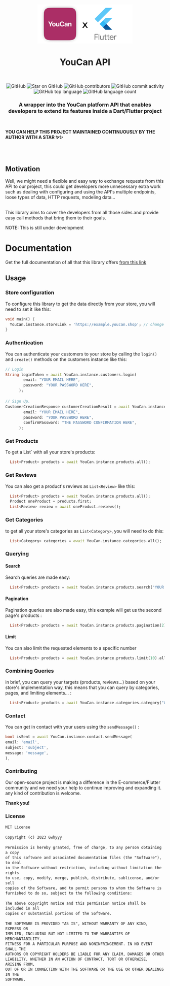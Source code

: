 <br>
<p align='center' >
<img src="docs/assets/banner-logo.png" width='300px'/>
<h1 align='center'>YouCan API </h1>
<br>
<p align="center"><img alt="GitHub" src="https://img.shields.io/github/license/anasfik/Youcan_Flutter_SDK?style=for-the-badge" />
<img alt="Star on GitHub" src="https://img.shields.io/github/stars/anasfik/Youcan_Flutter_SDK.svg?style=for-the-badge" />
<img alt="GitHub contributors" src="https://img.shields.io/github/contributors/anasfik/Youcan_Flutter_SDK?style=for-the-badge">
<img alt="GitHub commit activity" src="https://img.shields.io/github/commit-activity/y/anasfik/Youcan_Flutter_SDK?color=red&style=for-the-badge">
<img alt="GitHub top language" src="https://img.shields.io/github/languages/top/anasfik/Youcan_Flutter_SDK?style=for-the-badge" />
<img alt="GitHub language count" src="https://img.shields.io/github/languages/count/anasfik/Youcan_Flutter_SDK?style=for-the-badge">
</p></p>

<h3><p align='center'>A wrapper into the YouCan platform API that enables developers to extend its features inside a Dart/Flutter project</p></h3>
<br>

**YOU CAN HELP THIS PROJECT MAINTAINED CONTINUOUSLY BY THE AUTHOR WITH A STAR ✨✨**

<br><br>

## Motivation

Well, we might need a flexible and easy way to exchange requests from this API to our project, this could get developers more unnecessary extra work such as dealing with configuring and using the API's multiple endpoints, loose types of data, HTTP requests, modeling data...
<br>
<br>

This library aims to cover the developers from all those sides and provide easy call methods that bring them to their goals.

NOTE: This is still under development

# Documentation

Get the full documentation of all that this library offers <a href="https://anasfik.github.io/Youcan_flutter_sdk">from this link </a>

## Usage

### Store configuration

To configure this library to get the data directly from your store, you will need to set it like this:

```dart
void main() {
  YouCan.instance.storeLink = 'https://example.youcan.shop'; // change it with your store's link
}
```

### Authentication

You can authenticate your customers to your store by calling the `login()` and `create()` methods on the customers instance like this:

```dart
// Login
String loginToken = await YouCan.instance.customers.login(
        email: "YOUR EMAIL HERE",
        password: "YOUR PASSWORD HERE",
      );

// Sign Up.
CustomerCreationResponse customerCreationResult = await YouCan.instance.customers.create(
        email: "YOUR EMAIL HERE",
        password: "YOUR PASSWORD HERE",
        confirmPassword: "THE PASSWORD CONFIRMATION HERE",
      );

```

### Get Products

To get a List<Product>` with all your store's products:

```dart
  List<Product> products = await YouCan.instance.products.all();
```

### Get Reviews

You can also get a product's reviews as `List<Review>` like this:

```dart
  List<Product> products = await YouCan.instance.products.all();
  Product oneProduct = products.first;
  List<Review> review = await oneProduct.reviews();
```

### Get Categories

to get all your store's categories as `List<Category>`, you will need to do this:

```dart
  List<Category> categories = await YouCan.instance.categories.all();
```

### Querying

#### Search

Search queries are made easy:

```dart
  List<Product> products = await YouCan.instance.products.search("YOUR SEARCH TEXT").all();
```

#### Pagination

Pagination queries are also made easy, this example will get us the second page's products :

```dart
  List<Product> products = await YouCan.instance.products.pagination(2).all();
```

#### Limit

You can also limit the requested elements to a specific number

```dart
  List<Product> products = await YouCan.instance.products.limit(10).all();
```

### Combining Queries

in brief, you can query your targets (products, reviews...) based on your store's implementation way, this means that you can query by categories, pages, and limiting elements... :

```dart
  List<Product> products = await YouCan.instance.categories.category("Category id").products.pagination(2).limit(15).all();
```

### Contact

You can get in contact with your users using the `sendMessage()` :

```dart
bool isSent = await YouCan.instance.contact.sendMessage(
email: 'email',
subject: 'subject',
message: 'message',
),
```

### Contributing

Our open-source project is making a difference in the E-commerce/Flutter community and we need your help to continue improving and expanding it. any kind of contribution is welcome.

**Thank you!**

### License

```
MIT License

Copyright (c) 2023 Gwhyyy

Permission is hereby granted, free of charge, to any person obtaining a copy
of this software and associated documentation files (the "Software"), to deal
in the Software without restriction, including without limitation the rights
to use, copy, modify, merge, publish, distribute, sublicense, and/or sell
copies of the Software, and to permit persons to whom the Software is
furnished to do so, subject to the following conditions:

The above copyright notice and this permission notice shall be included in all
copies or substantial portions of the Software.

THE SOFTWARE IS PROVIDED "AS IS", WITHOUT WARRANTY OF ANY KIND, EXPRESS OR
IMPLIED, INCLUDING BUT NOT LIMITED TO THE WARRANTIES OF MERCHANTABILITY,
FITNESS FOR A PARTICULAR PURPOSE AND NONINFRINGEMENT. IN NO EVENT SHALL THE
AUTHORS OR COPYRIGHT HOLDERS BE LIABLE FOR ANY CLAIM, DAMAGES OR OTHER
LIABILITY, WHETHER IN AN ACTION OF CONTRACT, TORT OR OTHERWISE, ARISING FROM,
OUT OF OR IN CONNECTION WITH THE SOFTWARE OR THE USE OR OTHER DEALINGS IN THE
SOFTWARE.
```

